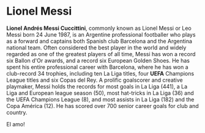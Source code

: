 # Lionel Messi

**Lionel Andrés Messi Cuccittini**, commonly known as Lionel Messi or Leo Messi born 24 June 1987, is an Argentine professional footballer who plays as a forward and captains both Spanish club Barcelona and the Argentina national team. Often considered the best player in the world and widely regarded as one of the greatest players of all time, Messi has won a record six Ballon d'Or awards, and a record six European Golden Shoes. He has spent his entire professional career with Barcelona, where he has won a club-record 34 trophies, including ten La Liga titles, four **UEFA** Champions League titles and six Copas del Rey. A prolific goalscorer and creative playmaker, Messi holds the records for most goals in La Liga (441), a La Liga and European league season (50), most hat-tricks in La Liga (36) and the UEFA Champions League (8), and most assists in La Liga (182) and the Copa América (12). He has scored over 700 senior career goals for club and country.

El amo! 